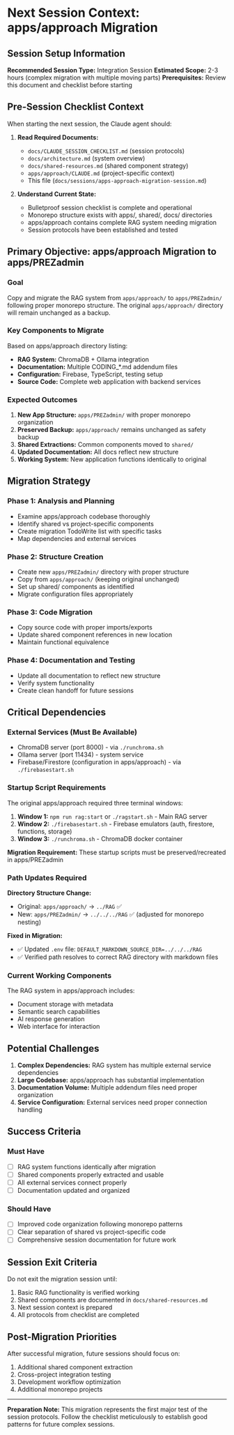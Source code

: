 # Next Session Context: apps/approach Migration

## Session Setup Information
**Recommended Session Type:** Integration Session
**Estimated Scope:** 2-3 hours (complex migration with multiple moving parts)
**Prerequisites:** Review this document and checklist before starting

## Pre-Session Checklist Context
When starting the next session, the Claude agent should:

1. **Read Required Documents:**
   - `docs/CLAUDE_SESSION_CHECKLIST.md` (session protocols)
   - `docs/architecture.md` (system overview)
   - `docs/shared-resources.md` (shared component strategy)
   - `apps/approach/CLAUDE.md` (project-specific context)
   - This file (`docs/sessions/apps-approach-migration-session.md`)

2. **Understand Current State:**
   - Bulletproof session checklist is complete and operational
   - Monorepo structure exists with apps/, shared/, docs/ directories
   - apps/approach contains complete RAG system needing migration
   - Session protocols have been established and tested

## Primary Objective: apps/approach Migration to apps/PREZadmin

### Goal
Copy and migrate the RAG system from `apps/approach/` to `apps/PREZadmin/` following proper monorepo structure. The original `apps/approach/` directory will remain unchanged as a backup.

### Key Components to Migrate
Based on apps/approach directory listing:
- **RAG System:** ChromaDB + Ollama integration
- **Documentation:** Multiple CODING_*.md addendum files
- **Configuration:** Firebase, TypeScript, testing setup
- **Source Code:** Complete web application with backend services

### Expected Outcomes
1. **New App Structure:** `apps/PREZadmin/` with proper monorepo organization
2. **Preserved Backup:** `apps/approach/` remains unchanged as safety backup
3. **Shared Extractions:** Common components moved to `shared/`
4. **Updated Documentation:** All docs reflect new structure
5. **Working System:** New application functions identically to original

## Migration Strategy

### Phase 1: Analysis and Planning
- Examine apps/approach codebase thoroughly
- Identify shared vs project-specific components
- Create migration TodoWrite list with specific tasks
- Map dependencies and external services

### Phase 2: Structure Creation
- Create new `apps/PREZadmin/` directory with proper structure
- Copy from `apps/approach/` (keeping original unchanged)
- Set up shared/ components as identified
- Migrate configuration files appropriately

### Phase 3: Code Migration
- Copy source code with proper imports/exports
- Update shared component references in new location
- Maintain functional equivalence

### Phase 4: Documentation and Testing
- Update all documentation to reflect new structure
- Verify system functionality
- Create clean handoff for future sessions

## Critical Dependencies

### External Services (Must Be Available)
- ChromaDB server (port 8000) - via `./runchroma.sh`
- Ollama server (port 11434) - system service
- Firebase/Firestore (configuration in apps/approach) - via `./firebasestart.sh`

### Startup Script Requirements
The original apps/approach required three terminal windows:
1. **Window 1:** `npm run rag:start` or `./ragstart.sh` - Main RAG server
2. **Window 2:** `./firebasestart.sh` - Firebase emulators (auth, firestore, functions, storage)
3. **Window 3:** `./runchroma.sh` - ChromaDB docker container

**Migration Requirement:** These startup scripts must be preserved/recreated in apps/PREZadmin

### Path Updates Required
**Directory Structure Change:**
- Original: `apps/approach/` → `../RAG` ✅
- New: `apps/PREZadmin/` → `../../../RAG` ✅ (adjusted for monorepo nesting)

**Fixed in Migration:**
- ✅ Updated `.env` file: `DEFAULT_MARKDOWN_SOURCE_DIR=../../../RAG`
- ✅ Verified path resolves to correct RAG directory with markdown files

### Current Working Components
The RAG system in apps/approach includes:
- Document storage with metadata
- Semantic search capabilities
- AI response generation
- Web interface for interaction

## Potential Challenges

1. **Complex Dependencies:** RAG system has multiple external service dependencies
2. **Large Codebase:** apps/approach has substantial implementation
3. **Documentation Volume:** Multiple addendum files need proper organization
4. **Service Configuration:** External services need proper connection handling

## Success Criteria

### Must Have
- [ ] RAG system functions identically after migration
- [ ] Shared components properly extracted and usable
- [ ] All external services connect properly
- [ ] Documentation updated and organized

### Should Have
- [ ] Improved code organization following monorepo patterns
- [ ] Clear separation of shared vs project-specific code
- [ ] Comprehensive session documentation for future work

## Session Exit Criteria

Do not exit the migration session until:
1. Basic RAG functionality is verified working
2. Shared components are documented in `docs/shared-resources.md`
3. Next session context is prepared
4. All protocols from checklist are completed

## Post-Migration Priorities

After successful migration, future sessions should focus on:
1. Additional shared component extraction
2. Cross-project integration testing
3. Development workflow optimization
4. Additional monorepo projects

---

**Preparation Note:** This migration represents the first major test of the session protocols. Follow the checklist meticulously to establish good patterns for future complex sessions.